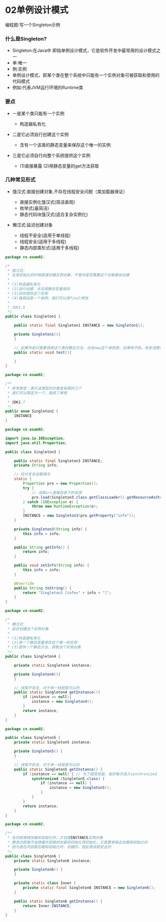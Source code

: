 02单例设计模式
========

编程题:写一个Singleton示例

### 什么是Singleton?
- Singleton:在Java中 即指单例设计模式，它是软件开发中最常用的设计模式之一
- 单:唯一
- 例:实例
- 单例设计模式，即某个类在整个系统中只能有一个实例对象可被获取和使用的代码模式
- 例如:代表JVM运行环境的Runtime类

### 要点
- 一是某个类只能有一个实例
  - 构造器私有化

- 二是它必须自行创建这个实例
  - 含有一个该类的静态变量来保存这个唯一的实例

- 三是它必须自行向整个系统提供这个实例
  - (1)直接暴露 (2)用静态变量的get方法获取

### 几种常见形式

- 饿汉式:直接创建对象,不存在线程安全问题（类加载器保证）
  - 直接实例化饿汉式(简洁直观)
  - 枚举式(最简洁)
  - 静态代码块饿汉式(适合复杂实例化)
  
- 懒汉式:延迟创建对象
  - 线程不安全(适用于单线程)
  - 线程安全(适用于多线程)
  - 静态内部类形式(适用于多线程)

```java
package cn.exam02;

/*
 * 饿汉式:
 * 在类初始化的时候直接创建实例对象，不管你是否需要这个对象都会创建
 *
 * (1)构造器私有化
 * (2)自行创建，并且用静态变量保存
 * (3)向外提供这个实例
 * (4)强调这是一个单例，我们可以用final修改
 *
 * JDK1.5
 */
public class Singleton1 {

    public static final Singleton1 INSTANCE = new Singleton1();

    private Singleton1(){
    }

    // 如果外部只需要调用这个类的静态方法，也会new这个单例类，如果用不到，有些浪费资源
    public static void test(){

    }
}
```
```java
package cn.exam02;

/**
 * 枚举类型：表示该类型的对象是有限的几个
 * 我们可以限定为一个，就成了单例
 *
 * JDK1.7
 */
public enum Singleton2 {
    INSTANCE
}
```
```java
package cn.exam02;

import java.io.IOException;
import java.util.Properties;

public class Singleton3 {

    public static final Singleton3 INSTANCE;
    private String info;

    // 应对复杂加载情况
    static {
        Properties pro = new Properties();
        try {
            // 读取src直接目录下的资源
            pro.load(Singleton3.class.getClassLoader().getResourceAsStream("single.properties"));
        } catch (IOException e) {
            throw new RuntimeException(e);
        }
        INSTANCE = new Singleton3(pro.getProperty("info"));
    }

    private Singleton3(String info) {
        this.info = info;
    }

    public String getInfo() {
        return info;
    }

    public void setInfo(String info) {
        this.info = info;
    }

    @Override
    public String toString() {
        return "Singleton3 [info=" + info + "]";
    }
}
```
```java
package cn.exam02;

/*
 * 懒汉式:
 * 延迟创建这个实例对象
 *
 * (1)构造器私有化
 * (2)用一个静态变量保存这个唯一的实例
 * (3)提供一个静态方法，获取这个实例对象
 */
public class Singleton4 {

    private static Singleton4 instance;

    private Singleton4(){
    }

    // 线程不安全，对于单一线程是可以的
    public static Singleton4 getInstance(){
        if (instance == null){
            instance = new Singleton4();
        }
        return instance;
    }
}
```
```java
package cn.exam02;

public class Singleton5 {
    private static Singleton5 instance;

    private Singleton5() {
    }

    // 线程不安全，对于单一线程是可以的
    public static Singleton5 getInstance() {
        if (instance == null) { // 为了提高性能，省的每次进入synchronized
            synchronized (Singleton5.class) {
                if (instance == null) {
                    instance = new Singleton5();
                }
            }
        }
        return instance;
    }
}
```
```java
package cn.exam02;

/**
 * 在内部类被加载和初始化时，才创建INSTANCE实例对象
 * 静态内部类不会随着外部类的加载和初始化而初始化，它是要单独去加载和初始化的
 * 因为是在内部类加载和初始化时，创建的，因此是线程安全的
 */
public class Singleton6 {
    private static Singleton6 instance;

    private Singleton6() {
    }

    private static class Inner {
        private static final Singleton6 INSTANCE = new Singleton6();
    }

    public static Singleton6 getInstance() {
        return Inner.INSTANCE;
    }
}
```
